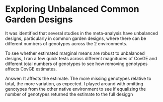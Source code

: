 # Exploring Unbalanced Common Garden Designs

It was identified that several studies in the meta-analysis have unbalanced designs, particularly in common garden designs, where there can be different numbers of genotypes across the 2 environments. 

To see whether estimated marginal means are robust to unbalanced designs, I ran a few quick tests across different magnitudes of CovGE and different total numbers of genotypes to see how removing genotypes affects CovGE estimates. 

Answer: It affects the estimate. The more missing genotypes relative to total, the more variation, as expected. I played around with omitting genotypes from the other native environment to see if equalizing the number of genotypes returned the estimate to the  full desiggn
